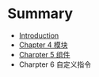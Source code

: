 # Summary

* [Introduction](README.md)
* [Chapter 4 模块](chapter1.md)
* [Charpter 5 组件](charpter-5.md)
* Charpter 6 自定义指令

